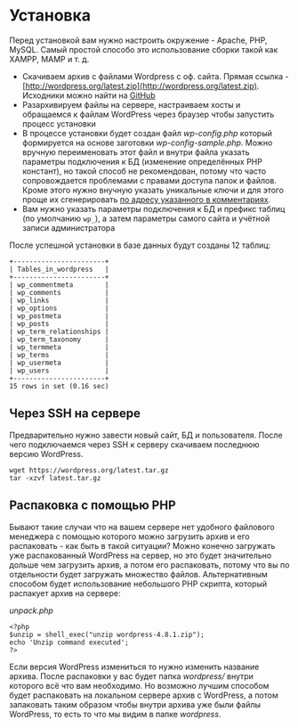 # Установка

Перед установкой вам нужно настроить окружение - Apache, PHP, MySQL. Самый простой способо это использование сборки такой как XAMPP, MAMP и т. д.

* Скачиваем архив с файлами Wordpress с оф. сайта. Прямая ссылка - [http://wordpress.org/latest.zip](http://wordpress.org/latest.zip). Исходники можно найти на [GitHub](https://github.com/WordPress/WordPress)
* Разархивируем файлы на сервере, настраиваем хосты и обращаемся к файлам WordPress через браузер чтобы запустить процесс установки
* В процессе установки будет создан файл *wp-config.php* который формируется на основе заготовки *wp-config-sample.php*. Можно вручную переименовать этот файл и внутри файла указать параметры подключения к БД (изменение определённых PHP констант), но такой способ не рекомендован, потому что часто сопровождается проблемами с правами доступа папок и файлов. Кроме этого нужно внучную указать уникальные ключи и для этого проще их сгенерировать [по адресу указанного в комментариях](https://api.wordpress.org/secret-key/1.1/salt/).
* Вам нужно указать параметры подключения к БД и префикс таблиц (по умолчанию `wp_`), а затем параметры самого сайта и учётной записи администратора

После успешной установки в базе данных будут созданы 12 таблиц:

```
+-----------------------+
| Tables_in_wordpress   |
+-----------------------+
| wp_commentmeta        |
| wp_comments           |
| wp_links              |
| wp_options            |
| wp_postmeta           |
| wp_posts              |
| wp_term_relationships |
| wp_term_taxonomy      |
| wp_termmeta           |
| wp_terms              |
| wp_usermeta           |
| wp_users              |
+-----------------------+
15 rows in set (0.16 sec)
```

## Через SSH на сервере

Предварительно нужно завести новый сайт, БД и пользователя. После чего подключаемся через SSH к серверу скачиваем последнюю версию WordPress.

```
wget https://wordpress.org/latest.tar.gz
tar -xzvf latest.tar.gz
```

## Распаковка с помощью PHP

Бывают такие случаи что на вашем сервере нет удобного файлового менеджера с помощью которого можно загрузить архив и его распаковать - как быть в такой ситуации? Можно конечно загружать уже распакованный WordPress на сервер, но это будет значительно дольше чем загрузить архив, а потом его распаковать, потому что вы по отдельности будет загружать множество файлов. Альтернативным способом будет использование небольшого PHP скрипта, который распакует архив на сервере:

*unpack.php*

```
<?php
$unzip = shell_exec("unzip wordpress-4.8.1.zip");
echo 'Unzip command executed';
?>
```

Если версия WordPress измениться то нужно изменить название архива. После распаковки у вас будет папка *wordpress/* внутри которого всё что вам необходимо. Но возможно лучшим способом будет распаковать на локальном сервере архив с WordPress, а потом запаковать таким образом чтобы внутри архива уже были файлы WordPress, то есть то что мы видим в папке *wordpress*.